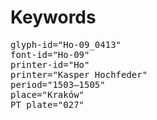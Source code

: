 # Keywords
<pre>
glyph-id="Ho-09_0413"
font-id="Ho-09"
printer-id="Ho"
printer="Kasper Hochfeder"
period="1503–1505"
place="Kraków"
PT plate="027"
</pre>
